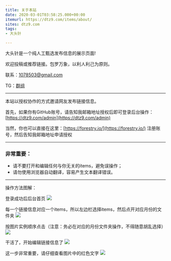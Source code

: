 ```yaml
---
title: 关于本站
date: 2020-03-01T03:58:25.000+00:00
itemurl: https://dtz9.com/items/about/
sites: dtz9.com
tags:
- 大头针

---
```

大头针是一个纯人工甄选发布信息的展示页面!

欢迎投稿或推荐链接。包罗万象，以利人利己为原则。

联系：1078503@gmail.com 

TG：[群组](https://t.me/link1078503 "telegram")

---
本站以授权协作的方式邀请网友发布链接信息。

首先，如果你有GitHub账号，请告知我邮箱地址授权后即可登录后台操作：[https://dtz9.com/admin](https://dtz9.com/admin)

当然，你也可以直接在这里：[https://forestry.io/](https://forestry.io/) 注册账号，然后告知我邮箱地址申请授权

---

### 非常重要：
* 请不要打开和编辑任何与你无关的items，避免误操作；
* 请勿使用浏览器自动翻译，容易产生文本翻译错误。

---

操作方法图解：


登录成功后后台首页
![](https://img.1078503.org/imgs/2020/03/f10db6e8ef3a29f7.png)


每一个链接信息对应一个items，所以左边栏选择items，然后点开对应月份的文件夹
![](https://img.1078503.org/imgs/2020/03/d03e4c17d3122379.png)


按图片实例顺序点击（注意：务必在对应的月份文件夹操作，不得随意胡乱选择）
![](https://img.1078503.org/imgs/2020/03/318d873b3d62e285.png)


干活了，开始编辑链接信息了
![](https://img.1078503.org/imgs/2020/03/b38207e1825fe70a.png)


这一步非常重要，请仔细查看图片中的红色文字
![](https://img.1078503.org/imgs/2020/03/6509618dcb9d3004.png)